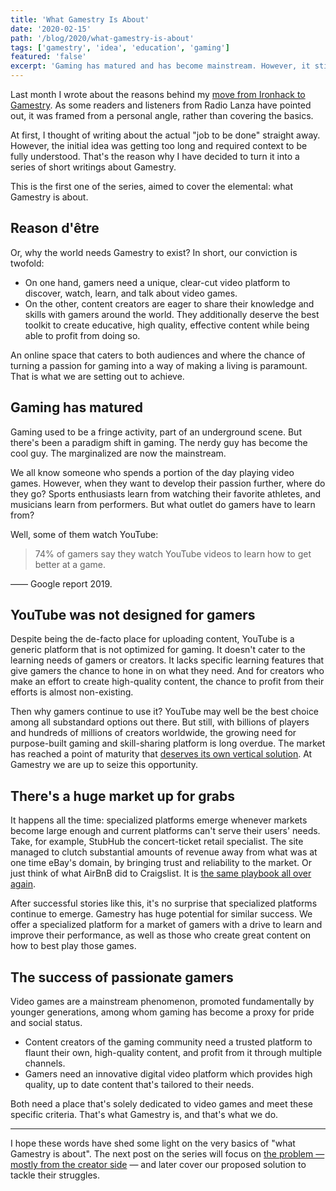 ```yaml
---
title: 'What Gamestry Is About'
date: '2020-02-15'
path: '/blog/2020/what-gamestry-is-about'
tags: ['gamestry', 'idea', 'education', 'gaming']
featured: 'false'
excerpt: 'Gaming has matured and has become mainstream. However, it still lacks a dedicated platform to discover, watch, learn, and talk about video games. The current solutions for both gamers and creators remain subpar. At Gamestry we are ready to seize this opportunity.'
---
```


Last month I wrote about the reasons behind my [move from Ironhack to Gamestry](/blog/2020/hi-from-gamestry). As some readers and listeners from Radio Lanza have pointed out, it was framed from a personal angle, rather than covering the basics.

At first, I thought of writing about the actual "job to be done" straight away. However, the initial idea was getting too long and required context to be fully understood. That's the reason why I have decided to turn it into a series of short writings about Gamestry.

This is the first one of the series, aimed to cover the elemental: what Gamestry is about.

## Reason d'être

Or, why the world needs Gamestry to exist? In short, our conviction is twofold:

- On one hand, gamers need a unique, clear-cut video platform to discover, watch, learn, and talk about video games.
- On the other, content creators are eager to share their knowledge and skills with gamers around the world. They additionally deserve the best toolkit to create educative, high quality, effective content while being able to profit from doing so.

An online space that caters to both audiences and where the chance of turning a passion for gaming into a way of making a living is paramount. That is what we are setting out to achieve.

## Gaming has matured

Gaming used to be a fringe activity, part of an underground scene. But there's been a paradigm shift in gaming. The nerdy guy has become the cool guy. The marginalized are now the mainstream.

We all know someone who spends a portion of the day playing video games. However, when they want to develop their passion further, where do they go? Sports enthusiasts learn from watching their favorite athletes, and musicians learn from performers. But what outlet do gamers have to learn from?

Well, some of them watch YouTube:

> 74% of gamers say they watch YouTube videos to learn how to get better at a game.

—— Google report 2019.

## YouTube was not designed for gamers

Despite being the de-facto place for uploading content, YouTube is a generic platform that is not optimized for gaming. It doesn't cater to the learning needs of gamers or creators. It lacks specific learning features that give gamers the chance to hone in on what they need. And for creators who make an effort to create high-quality content, the chance to profit from their efforts is almost non-existing.

Then why gamers continue to use it? YouTube may well be the best choice among all substandard options out there. But still, with billions of players and hundreds of millions of creators worldwide, the growing need for purpose-built gaming and skill-sharing platform is long overdue. The market has reached a point of maturity that [deserves its own vertical solution](/blog/2020/youtube-wont-work). At Gamestry we are up to seize this opportunity.

## There's a huge market up for grabs

It happens all the time: specialized platforms emerge whenever markets become large enough and current platforms can't serve their users' needs. Take, for example, StubHub the concert-ticket retail specialist. The site managed to clutch substantial amounts of revenue away from what was at one time eBay's domain, by bringing trust and reliability to the market. Or just think of what AirBnB did to Craigslist. It is [the same playbook all over again](https://thegongshow.tumblr.com/post/345941486/the-spawn-of-craigslist-like-most-vcs-that-focus).

After successful stories like this, it's no surprise that specialized platforms continue to emerge. Gamestry has huge potential for similar success. We offer a specialized platform for a market of gamers with a drive to learn and improve their performance, as well as those who create great content on how to best play those games.

## The success of passionate gamers

Video games are a mainstream phenomenon, promoted fundamentally by younger generations, among whom gaming has become a proxy for pride and social status.

- Content creators of the gaming community need a trusted platform to flaunt their own, high-quality content, and profit from it through multiple channels.
- Gamers need an innovative digital video platform which provides high quality, up to date content that's tailored to their needs.

Both need a place that's solely dedicated to video games and meet these specific criteria. That's what Gamestry is, and that's what we do.

---

I hope these words have shed some light on the very basics of "what Gamestry is about". The next post on the series will focus on [the problem — mostly from the creator side](/blog/2020/creators-are-struggling) — and later cover our proposed solution to tackle their struggles.
